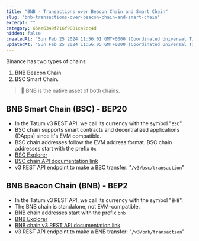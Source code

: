 ```yaml
---
title: "BNB - Transactions over Beacon Chain and Smart Chain"
slug: "bnb-transactions-over-beacon-chain-and-smart-chain"
excerpt: ""
category: 65ae6349f216f9001c42cc4d
hidden: false
createdAt: "Sun Feb 25 2024 11:56:01 GMT+0000 (Coordinated Universal Time)"
updatedAt: "Sun Feb 25 2024 11:56:05 GMT+0000 (Coordinated Universal Time)"
---
```

Binance has two types of chains:

1. BNB Beacon Chain
2. BSC Smart Chain.

> 📘 BNB is the native asset of both chains.

## BNB Smart Chain (BSC) - BEP20

- In the Tatum v3 REST API, we call its currency with the symbol "`BSC`".
- BSC chain supports smart contracts and decentralized applications (DApps) since it's EVM compatible.
- BSC chain addresses follow the EVM address format. BSC chain addresses start with the prefix `0x`
- [BSC Explorer](https://bscscan.com/)
- [BSC chain API documentation link](https://apidoc.tatum.io/tag/BNB-Smart-Chain/)
- v3 REST API endpoint to make a BSC transfer: "`/v3/bsc/transaction`"

## BNB Beacon Chain (BNB) - BEP2

- In the Tatum v3 REST API, we call its currency with the symbol "`BNB`".
- The BNB chain is standalone, not EVM-compatible.
- BNB chain addresses start with the prefix `bnb`
- [BNB Explorer](https://explorer.bnbchain.org/)
- [BNB chain v3 REST API documentation link](https://apidoc.tatum.io/tag/BNB-Beacon-Chain/)
- v3 REST API endpoint to make a BNB transfer: "`/v3/bnb/transaction`"
